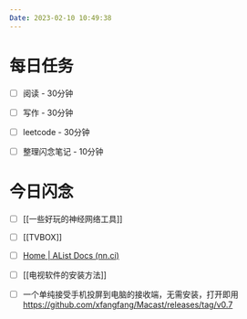 ```yaml
---
Date: 2023-02-10 10:49:38
---
```


# 每日任务
- [ ] 阅读 - 30分钟
- [ ] 写作 - 30分钟
- [ ] leetcode - 30分钟
- [ ] 整理闪念笔记 - 10分钟


# 今日闪念
- [ ] [[一些好玩的神经网络工具]]
- [ ] [[TVBOX]]
- [ ] [Home | AList Docs (nn.ci)](https://alist.nn.ci/)
- [ ] [[电视软件的安装方法]]
- [ ] 一个单纯接受手机投屏到电脑的接收端，无需安装，打开即用
https://github.com/xfangfang/Macast/releases/tag/v0.7





